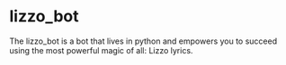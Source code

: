# lizzo_bot
The lizzo_bot is a bot that lives in python and empowers you to succeed using the most powerful magic of all: Lizzo lyrics.
